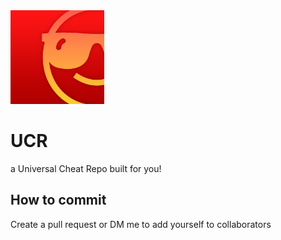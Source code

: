 <img src="https://github.com/HackZy01/UCR/blob/main/assets/Repo.png" height="150">

# UCR
a Universal Cheat Repo built for you!

## How to commit
Create a pull request or DM me to add yourself to collaborators
